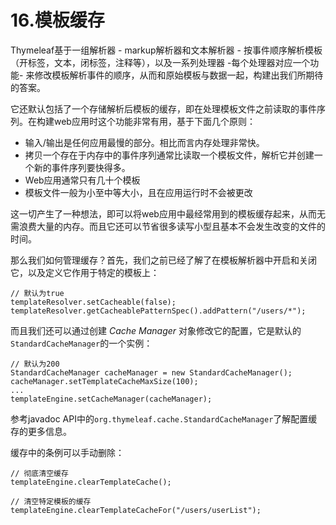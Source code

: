 # 16.模板缓存
Thymeleaf基于一组解析器 - markup解析器和文本解析器 - 按事件顺序解析模板（开标签，文本，闭标签，注释等），以及一系列处理器 -每个处理器对应一个功能- 来修改模板解析事件的顺序，从而和原始模板与数据一起，构建出我们所期待的答案。

它还默认包括了一个存储解析后模板的缓存，即在处理模板文件之前读取的事件序列。在构建web应用时这个功能非常有用，基于下面几个原则：
* 输入/输出是任何应用最慢的部分。相比而言内存处理非常快。
* 拷贝一个存在于内存中的事件序列通常比读取一个模板文件，解析它并创建一个新的事件序列要快得多。
* Web应用通常只有几十个模板
* 模板文件一般为小至中等大小，且在应用运行时不会被更改

这一切产生了一种想法，即可以将web应用中最经常用到的模板缓存起来，从而无需浪费大量的内存。而且它还可以节省很多读写小型且基本不会发生改变的文件的时间。

那么我们如何管理缓存？首先，我们之前已经了解了在模板解析器中开启和关闭它，以及定义它作用于特定的模板上：
```
// 默认为true
templateResolver.setCacheable(false);
templateResolver.getCacheablePatternSpec().addPattern("/users/*");
```
而且我们还可以通过创建 *Cache Manager* 对象修改它的配置，它是默认的`StandardCacheManager`的一个实例：
```
// 默认为200
StandardCacheManager cacheManager = new StandardCacheManager();
cacheManager.setTemplateCacheMaxSize(100);
...
templateEngine.setCacheManager(cacheManager);
```
参考javadoc API中的`org.thymeleaf.cache.StandardCacheManager`了解配置缓存的更多信息。

缓存中的条例可以手动删除：
```
// 彻底清空缓存
templateEngine.clearTemplateCache();

// 清空特定模板的缓存
templateEngine.clearTemplateCacheFor("/users/userList");
```
